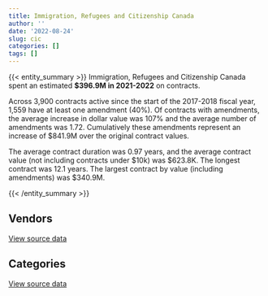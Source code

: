 ```yaml
---
title: Immigration, Refugees and Citizenship Canada
author: ''
date: '2022-08-24'
slug: cic
categories: []
tags: []
---
```


<script src="/rmarkdown-libs/htmlwidgets/htmlwidgets.js"></script>
<link href="/rmarkdown-libs/datatables-css/datatables-crosstalk.css" rel="stylesheet" />
<script src="/rmarkdown-libs/datatables-binding/datatables.js"></script>
<script src="/rmarkdown-libs/jquery/jquery-3.6.0.min.js"></script>
<link href="/rmarkdown-libs/dt-core-bootstrap/css/dataTables.bootstrap.min.css" rel="stylesheet" />
<link href="/rmarkdown-libs/dt-core-bootstrap/css/dataTables.bootstrap.extra.css" rel="stylesheet" />
<script src="/rmarkdown-libs/dt-core-bootstrap/js/jquery.dataTables.min.js"></script>
<script src="/rmarkdown-libs/dt-core-bootstrap/js/dataTables.bootstrap.min.js"></script>
<link href="/rmarkdown-libs/crosstalk/css/crosstalk.min.css" rel="stylesheet" />
<script src="/rmarkdown-libs/crosstalk/js/crosstalk.min.js"></script>
<script src="/rmarkdown-libs/htmlwidgets/htmlwidgets.js"></script>
<link href="/rmarkdown-libs/datatables-css/datatables-crosstalk.css" rel="stylesheet" />
<script src="/rmarkdown-libs/datatables-binding/datatables.js"></script>
<script src="/rmarkdown-libs/jquery/jquery-3.6.0.min.js"></script>
<link href="/rmarkdown-libs/dt-core-bootstrap/css/dataTables.bootstrap.min.css" rel="stylesheet" />
<link href="/rmarkdown-libs/dt-core-bootstrap/css/dataTables.bootstrap.extra.css" rel="stylesheet" />
<script src="/rmarkdown-libs/dt-core-bootstrap/js/jquery.dataTables.min.js"></script>
<script src="/rmarkdown-libs/dt-core-bootstrap/js/dataTables.bootstrap.min.js"></script>
<link href="/rmarkdown-libs/crosstalk/css/crosstalk.min.css" rel="stylesheet" />
<script src="/rmarkdown-libs/crosstalk/js/crosstalk.min.js"></script>

{{< entity_summary >}}
Immigration, Refugees and Citizenship Canada spent an estimated **\$396.9M in 2021-2022** on contracts.

Across 3,900 contracts active since the start of the 2017-2018 fiscal year, 1,559 have at least one amendment (40%). Of contracts with amendments, the average increase in dollar value was 107% and the average number of amendments was 1.72. Cumulatively these amendments represent an increase of \$841.9M over the original contract values.

The average contract duration was 0.97 years, and the average contract value (not including contracts under \$10k) was \$623.8K. The longest contract was 12.1 years. The largest contract by value (including amendments) was \$340.9M.

{{< /entity_summary >}}

## Vendors

<div id="htmlwidget-1" style="width:100%;height:auto;" class="datatables html-widget"></div>
<script type="application/json" data-for="htmlwidget-1">{"x":{"style":"bootstrap","filter":"none","vertical":false,"data":[["<a href=\"/vendors/1025178_randstad_interim/\">1025178 RANDSTAD INTERIM<\/a>","<a href=\"/vendors/73719_newfoundland_labrador/\">73719 NEWFOUNDLAND LABRADOR<\/a>","<a href=\"/vendors/9053_9776_quebec/\">9053 9776 QUEBEC<\/a>","<a href=\"/vendors/a_hundred_answers/\">A HUNDRED ANSWERS<\/a>","<a href=\"/vendors/acart_communications/\">ACART COMMUNICATIONS<\/a>","<a href=\"/vendors/accenture/\">ACCENTURE<\/a>","<a href=\"/vendors/action_personnel_of_ottawa_hull/\">ACTION PERSONNEL OF OTTAWA HULL<\/a>","<a href=\"/vendors/adga_group/\">ADGA GROUP<\/a>","<a href=\"/vendors/adobe/\">ADOBE<\/a>","<a href=\"/vendors/adrm_technology_consulting/\">ADRM TECHNOLOGY CONSULTING<\/a>","<a href=\"/vendors/advanced_business_interiors/\">ADVANCED BUSINESS INTERIORS<\/a>","<a href=\"/vendors/advanced_chippewa_technologies/\">ADVANCED CHIPPEWA TECHNOLOGIES<\/a>","<a href=\"/vendors/altis_human_resources/\">ALTIS HUMAN RESOURCES<\/a>","<a href=\"/vendors/aon_reed_stenhouse/\">AON REED STENHOUSE<\/a>","<a href=\"/vendors/applied_electonics/\">APPLIED ELECTONICS<\/a>","<a href=\"/vendors/artemp_personnel_services/\">ARTEMP PERSONNEL SERVICES<\/a>","<a href=\"/vendors/atco/\">ATCO<\/a>","<a href=\"/vendors/avi_spl_canada/\">AVI SPL CANADA<\/a>","<a href=\"/vendors/bdo_canada/\">BDO CANADA<\/a>","<a href=\"/vendors/ca/\">CA<\/a>","<a href=\"/vendors/cache_computer_consulting/\">CACHE COMPUTER CONSULTING<\/a>","<a href=\"/vendors/calian/\">CALIAN<\/a>","<a href=\"/vendors/canadian_bank_note_company/\">CANADIAN BANK NOTE COMPANY<\/a>","<a href=\"/vendors/canadian_bureau_for_international_education/\">CANADIAN BUREAU FOR INTERNATIONAL EDUCATION<\/a>","<a href=\"/vendors/canadian_corps_of_commissionaires/\">CANADIAN CORPS OF COMMISSIONAIRES<\/a>","<a href=\"/vendors/canadian_red_cross/\">CANADIAN RED CROSS<\/a>","<a href=\"/vendors/carahsoft_technology/\">CARAHSOFT TECHNOLOGY<\/a>","<a href=\"/vendors/carleton_university/\">CARLETON UNIVERSITY<\/a>","<a href=\"/vendors/cbci_telecom/\">CBCI TELECOM<\/a>","<a href=\"/vendors/cdw_canada/\">CDW CANADA<\/a>","<a href=\"/vendors/cedrom_sni/\">CEDROM SNI<\/a>","<a href=\"/vendors/cgi/\">CGI<\/a>","<a href=\"/vendors/charron_human_resources/\">CHARRON HUMAN RESOURCES<\/a>","<a href=\"/vendors/cision_canada/\">CISION CANADA<\/a>","<a href=\"/vendors/cistel_technology/\">CISTEL TECHNOLOGY<\/a>","<a href=\"/vendors/cnw_group/\">CNW GROUP<\/a>","<a href=\"/vendors/cofomo/\">COFOMO<\/a>","<a href=\"/vendors/colliers_project_leaders/\">COLLIERS PROJECT LEADERS<\/a>","<a href=\"/vendors/commvault_systems/\">COMMVAULT SYSTEMS<\/a>","<a href=\"/vendors/contract_community/\">CONTRACT COMMUNITY<\/a>","<a href=\"/vendors/convergint_technologies/\">CONVERGINT TECHNOLOGIES<\/a>","<a href=\"/vendors/coradix_technology_consulting/\">CORADIX TECHNOLOGY CONSULTING<\/a>","<a href=\"/vendors/cossette_communications/\">COSSETTE COMMUNICATIONS<\/a>","<a href=\"/vendors/csdc_systems/\">CSDC SYSTEMS<\/a>","<a href=\"/vendors/d_doyle_installations/\">D DOYLE INSTALLATIONS<\/a>","<a href=\"/vendors/dalian_enterprises/\">DALIAN ENTERPRISES<\/a>","<a href=\"/vendors/data_communications_management/\">DATA COMMUNICATIONS MANAGEMENT<\/a>","<a href=\"/vendors/deloitte_and_touche/\">DELOITTE AND TOUCHE<\/a>","<a href=\"/vendors/donna_cona/\">DONNA CONA<\/a>","<a href=\"/vendors/dynabook_canada/\">DYNABOOK CANADA<\/a>","<a href=\"/vendors/dynamic_personnel_consultants/\">DYNAMIC PERSONNEL CONSULTANTS<\/a>","<a href=\"/vendors/eberhard_von_huene_associates/\">EBERHARD VON HUENE ASSOCIATES<\/a>","<a href=\"/vendors/ebsco_canada/\">EBSCO CANADA<\/a>","<a href=\"/vendors/eclipsys_solutions/\">ECLIPSYS SOLUTIONS<\/a>","<a href=\"/vendors/ecole_de_langues_abce/\">ECOLE DE LANGUES ABCE<\/a>","<a href=\"/vendors/ekos_research_associates/\">EKOS RESEARCH ASSOCIATES<\/a>","<a href=\"/vendors/environics_research_group/\">ENVIRONICS RESEARCH GROUP<\/a>","<a href=\"/vendors/ernst_young/\">ERNST YOUNG<\/a>","<a href=\"/vendors/esri/\">ESRI<\/a>","<a href=\"/vendors/excel_human_resources/\">EXCEL HUMAN RESOURCES<\/a>","<a href=\"/vendors/fast_forward_french/\">FAST FORWARD FRENCH<\/a>","<a href=\"/vendors/fmc_professionals/\">FMC PROFESSIONALS<\/a>","<a href=\"/vendors/forrester_research/\">FORRESTER RESEARCH<\/a>","<a href=\"/vendors/fujitsu/\">FUJITSU<\/a>","<a href=\"/vendors/garda_security_group/\">GARDA SECURITY GROUP<\/a>","<a href=\"/vendors/gartner/\">GARTNER<\/a>","<a href=\"/vendors/gilmore_reproductions/\">GILMORE REPRODUCTIONS<\/a>","<a href=\"/vendors/global_knowledge/\">GLOBAL KNOWLEDGE<\/a>","<a href=\"/vendors/global_upholstery/\">GLOBAL UPHOLSTERY<\/a>","<a href=\"/vendors/goss_gilroy/\">GOSS GILROY<\/a>","<a href=\"/vendors/grand_toy/\">GRAND TOY<\/a>","<a href=\"/vendors/graybridge_international_consulting/\">GRAYBRIDGE INTERNATIONAL CONSULTING<\/a>","<a href=\"/vendors/haworth/\">HAWORTH<\/a>","<a href=\"/vendors/hypertec/\">HYPERTEC<\/a>","<a href=\"/vendors/ibiska_telecom/\">IBISKA TELECOM<\/a>","<a href=\"/vendors/ibm_canada/\">IBM CANADA<\/a>","<a href=\"/vendors/info_tech_research_group/\">INFO TECH RESEARCH GROUP<\/a>","<a href=\"/vendors/insa/\">INSA<\/a>","<a href=\"/vendors/ipsos/\">IPSOS<\/a>","<a href=\"/vendors/iron_mountain/\">IRON MOUNTAIN<\/a>","<a href=\"/vendors/itex/\">ITEX<\/a>","<a href=\"/vendors/l3harris/\">L3HARRIS<\/a>","<a href=\"/vendors/like_10/\">LIKE 10<\/a>","<a href=\"/vendors/lowe_martin_company/\">LOWE MARTIN COMPANY<\/a>","<a href=\"/vendors/lro_staffing/\">LRO STAFFING<\/a>","<a href=\"/vendors/lumina_it/\">LUMINA IT<\/a>","<a href=\"/vendors/makwa_resourcing/\">MAKWA RESOURCING<\/a>","<a href=\"/vendors/maplesoft_consulting/\">MAPLESOFT CONSULTING<\/a>","<a href=\"/vendors/mckinsey_and_company/\">MCKINSEY AND COMPANY<\/a>","<a href=\"/vendors/mdos_consulting/\">MDOS CONSULTING<\/a>","<a href=\"/vendors/medavie/\">MEDAVIE<\/a>","<a href=\"/vendors/media_q/\">MEDIA Q<\/a>","<a href=\"/vendors/megalexis_communications/\">MEGALEXIS COMMUNICATIONS<\/a>","<a href=\"/vendors/microsoft_canada/\">MICROSOFT CANADA<\/a>","<a href=\"/vendors/mindwire_systems/\">MINDWIRE SYSTEMS<\/a>","<a href=\"/vendors/mishkumi_technologies/\">MISHKUMI TECHNOLOGIES<\/a>","<a href=\"/vendors/mitsubishi_motor_sales/\">MITSUBISHI MOTOR SALES<\/a>","<a href=\"/vendors/modis_canada/\">MODIS CANADA<\/a>","<a href=\"/vendors/moore_canada/\">MOORE CANADA<\/a>","<a href=\"/vendors/mwco/\">MWCO<\/a>","<a href=\"/vendors/national_arts_centre/\">NATIONAL ARTS CENTRE<\/a>","<a href=\"/vendors/nations_translation_group/\">NATIONS TRANSLATION GROUP<\/a>","<a href=\"/vendors/nattiq/\">NATTIQ<\/a>","<a href=\"/vendors/nav_canada/\">NAV CANADA<\/a>","<a href=\"/vendors/neptune_security_services/\">NEPTUNE SECURITY SERVICES<\/a>","<a href=\"/vendors/nimble_information_strategies/\">NIMBLE INFORMATION STRATEGIES<\/a>","<a href=\"/vendors/nisha_techonologies/\">NISHA TECHONOLOGIES<\/a>","<a href=\"/vendors/nitam_solutions/\">NITAM SOLUTIONS<\/a>","<a href=\"/vendors/nova_networks/\">NOVA NETWORKS<\/a>","<a href=\"/vendors/nua_office/\">NUA OFFICE<\/a>","<a href=\"/vendors/ogilvy_montreal/\">OGILVY MONTREAL<\/a>","<a href=\"/vendors/opentext/\">OPENTEXT<\/a>","<a href=\"/vendors/oracle_canada/\">ORACLE CANADA<\/a>","<a href=\"/vendors/oxford_economics_usa/\">OXFORD ECONOMICS USA<\/a>","<a href=\"/vendors/paladin_group/\">PALADIN GROUP<\/a>","<a href=\"/vendors/panasonic/\">PANASONIC<\/a>","<a href=\"/vendors/pattison_sign_group/\">PATTISON SIGN GROUP<\/a>","<a href=\"/vendors/pitney_bowes/\">PITNEY BOWES<\/a>","<a href=\"/vendors/pleiad_canada/\">PLEIAD CANADA<\/a>","<a href=\"/vendors/portage_personnel/\">PORTAGE PERSONNEL<\/a>","<a href=\"/vendors/pra/\">PRA<\/a>","<a href=\"/vendors/pricewaterhouse_coopers/\">PRICEWATERHOUSE COOPERS<\/a>","<a href=\"/vendors/printers_plus/\">PRINTERS PLUS<\/a>","<a href=\"/vendors/procom_consultants/\">PROCOM CONSULTANTS<\/a>","<a href=\"/vendors/prosci_canada/\">PROSCI CANADA<\/a>","<a href=\"/vendors/purespirit_solutions/\">PURESPIRIT SOLUTIONS<\/a>","<a href=\"/vendors/qmr/\">QMR<\/a>","<a href=\"/vendors/quintet_consulting/\">QUINTET CONSULTING<\/a>","<a href=\"/vendors/randstad/\">RANDSTAD<\/a>","<a href=\"/vendors/rapiscan_systems/\">RAPISCAN SYSTEMS<\/a>","<a href=\"/vendors/rhea/\">RHEA<\/a>","<a href=\"/vendors/sap/\">SAP<\/a>","<a href=\"/vendors/sas_institute/\">SAS INSTITUTE<\/a>","<a href=\"/vendors/scalar_decisions/\">SCALAR DECISIONS<\/a>","<a href=\"/vendors/shi_canada/\">SHI CANADA<\/a>","<a href=\"/vendors/si_systems/\">SI SYSTEMS<\/a>","<a href=\"/vendors/softchoice/\">SOFTCHOICE<\/a>","<a href=\"/vendors/softsim_technologies/\">SOFTSIM TECHNOLOGIES<\/a>","<a href=\"/vendors/solotech/\">SOLOTECH<\/a>","<a href=\"/vendors/st_john_ambulance/\">ST JOHN AMBULANCE<\/a>","<a href=\"/vendors/st_joseph_print_group/\">ST JOSEPH PRINT GROUP<\/a>","<a href=\"/vendors/stantec/\">STANTEC<\/a>","<a href=\"/vendors/super_channel_international/\">SUPER CHANNEL INTERNATIONAL<\/a>","<a href=\"/vendors/supremex/\">SUPREMEX<\/a>","<a href=\"/vendors/systematix_solutions/\">SYSTEMATIX SOLUTIONS<\/a>","<a href=\"/vendors/systemscope/\">SYSTEMSCOPE<\/a>","<a href=\"/vendors/teknion/\">TEKNION<\/a>","<a href=\"/vendors/telus_canada/\">TELUS CANADA<\/a>","<a href=\"/vendors/the_aim_group/\">THE AIM GROUP<\/a>","<a href=\"/vendors/the_halifax_group/\">THE HALIFAX GROUP<\/a>","<a href=\"/vendors/the_right_door_consulting/\">THE RIGHT DOOR CONSULTING<\/a>","<a href=\"/vendors/thomas_schmidt/\">THOMAS SCHMIDT<\/a>","<a href=\"/vendors/tiree/\">TIREE<\/a>","<a href=\"/vendors/toshiba_canada/\">TOSHIBA CANADA<\/a>","<a href=\"/vendors/totem_offisource/\">TOTEM OFFISOURCE<\/a>","<a href=\"/vendors/toyota/\">TOYOTA<\/a>","<a href=\"/vendors/tpg_technology_consultants/\">TPG TECHNOLOGY CONSULTANTS<\/a>","<a href=\"/vendors/trm_technologies/\">TRM TECHNOLOGIES<\/a>","<a href=\"/vendors/tt_visa_services/\">TT VISA SERVICES<\/a>","<a href=\"/vendors/university_of_alberta/\">UNIVERSITY OF ALBERTA<\/a>","<a href=\"/vendors/university_of_ottawa/\">UNIVERSITY OF OTTAWA<\/a>","<a href=\"/vendors/university_of_toronto/\">UNIVERSITY OF TORONTO<\/a>","<a href=\"/vendors/veritaaq_technology_house/\">VERITAAQ TECHNOLOGY HOUSE<\/a>","<a href=\"/vendors/vfs_global/\">VFS GLOBAL<\/a>","<a href=\"/vendors/visa_services/\">VISA SERVICES<\/a>","<a href=\"/vendors/vmware/\">VMWARE<\/a>","<a href=\"/vendors/wolters_kluwer/\">WOLTERS KLUWER<\/a>","<a href=\"/vendors/worldreach_software/\">WORLDREACH SOFTWARE<\/a>","<a href=\"/vendors/xerox/\">XEROX<\/a>","<a href=\"/vendors/xpera_risk_mitigation_investigation/\">XPERA RISK MITIGATION INVESTIGATION<\/a>","<a href=\"/vendors/zernam_enterprise/\">ZERNAM ENTERPRISE<\/a>","<a href=\"/vendors/zycom/\">ZYCOM<\/a>"],[1647325.89,1246539.59,null,14199.26,null,null,null,59158.92,null,1238981.99,720284.18,1546416.78,35200.11,3648.48,217390.01,null,5926.04,8182.04,176619,null,111452.99,1469608.02,40109155.91,26669.7,5140784.88,4995000,1074.8,null,347118.09,null,26278.91,3744431.72,null,27255.44,155219.4,24965.79,784911.11,39103.57,187596.18,9465.58,null,3093702.48,2550378,122827.12,null,2242410.95,240512.28,121541.12,null,null,82783.8,50522.35,49992.08,24460.51,134424.45,15760.94,10565.13,null,85317.4,2681026.36,0,null,165786.84,5867593.41,null,4096161.19,507223.67,null,67152.52,24690.31,null,377079.61,null,128169.86,568807.08,992534.88,null,null,null,473696.12,86439.79,null,null,146095.83,null,264005.02,1072646.42,4307367.92,1869134.55,null,5449607.46,56500,null,1851444.82,11498765.11,544471.72,null,7028487.73,null,119342.89,41033.39,null,null,14999999,null,25933.74,549985.54,124677.71,null,null,null,72169.24,9764199.71,null,261690.83,25316.34,null,94852.51,null,37227.88,null,672773.62,71017.11,489653.18,null,195015.92,null,null,7731583.79,22616.43,null,1360581.29,700563.69,50795.54,null,972784.02,58048.74,null,21930.47,null,221.5,82811.97,25419.03,23249.75,137340.69,null,500342.9,25511.86,190550.87,null,null,null,210649.19,386347.14,null,62445.52,337005.11,427157.37,1865664.31,null,null,null,11862841.45,58153906.19,2852146.98,null,17098.05,300518.83,190723.38,null,52277.09,1110.14],[810248.4,null,49974.98,null,null,null,null,363616.03,null,3293640.16,211452.67,1187384.32,17660.16,10351.52,139022.32,null,36351.2,53928.55,107293.5,null,146599.95,480582.93,107954473.66,16453,6438803.2,null,403393.23,null,897626.83,42950.1,23599.22,2920854.18,null,27330.11,234534.81,25034.19,1004466.67,null,1191.41,null,24649.72,2980113.78,2336412.46,233984.34,34175.61,2000187.5,260601.62,10999.47,298728.1,null,90296.01,105300.11,21994.44,34950.71,94380.82,null,175730.35,57143.28,68442.83,1021510.15,null,106267.18,null,5694824.1,null,3181746.22,679113.3,null,44179.91,54251.49,36813.3,256317.28,6979.08,777074.16,423838.91,444519.56,null,null,63342.31,463028.4,16404.55,null,2608.45,145916.5,260072.79,357069.92,1029792.91,3518627.59,8584335.78,null,5464537.89,56500,null,2536654.14,13303288.84,4465990.09,null,8835911.29,null,19496.61,null,null,null,null,null,62088.22,492082.6,293415.14,null,null,57470.92,17018.5,11221558.91,null,236959.62,16428.69,null,60324.17,3157.92,184127.1,12014.92,995404.76,null,716189.56,44460.84,2603904.02,null,120310.06,9306908.89,7559.47,34323.75,198788.7,78709.28,6261.58,null,1076100.11,43064.18,null,null,null,null,null,4317.75,17328.55,null,null,133182.84,null,30215.03,44056.22,4810.89,null,81704.6,null,null,70630.84,36149.43,228296.46,1870775.72,14000,null,null,12834905.67,49746645.3,2859961.08,null,null,null,182487.15,null,10715.07,24284.35],[654805.35,null,6447254.21,null,284986,7057795.55,460795.66,397224.81,39522.79,5085518.86,172918.97,1106617.36,null,null,18046.19,9193.59,29485.57,null,74530.11,null,166237.39,null,115427635.27,20000,11357806.76,10731.86,27773.95,54240,123354.29,247123.26,null,2459350.59,8833.45,null,null,26130,1093252.22,null,25987.53,null,64265.34,3789684.18,2497855.59,99965.14,null,1925199.06,259889.59,6854340.91,297911.9,2503294.34,23343.57,null,30439.88,65222.4,16031.8,null,116858.36,81220.82,46390.83,877009.15,null,null,35645.4,5679264.47,null,3499296.77,677257.8,13790.52,28574.35,39790.12,359616.46,251128.06,30161.03,656071.33,563944.42,2278970.76,null,9844.33,246853.45,1338394.81,14677.53,null,27608.06,11493.09,106758.27,279428.5,1056219.98,2620856.59,9858451.63,7052.58,7067559.96,56500,null,2868103.21,13792125.57,null,null,8488813.4,10212.49,null,null,null,11201.24,null,null,61918.58,287083.99,305061.23,null,83182.63,912.24,null,6808133.01,null,61856.96,null,45207.13,50933.41,20320.26,183624.02,67468.42,550364.16,22148,631015.25,139762.46,877145.16,105047.86,102613.44,6654668.65,null,null,1227675.95,556244.56,6244.47,1771.21,4005525.23,173830.72,null,null,4170556.78,null,null,null,30109.61,null,98253.5,364142.39,55922.64,132873.32,263615.1,17122.41,112322,null,null,24975.24,null,454310.29,270193.92,1865664.31,null,null,17566.19,13877842.52,37480992.3,2852146.98,10075.82,null,null,86583.16,null,null,null],[1494797.6,null,20608212.85,null,null,13305034.72,2478925.84,503654.31,8040.91,7636592.87,210502.59,1450115.72,22445.26,null,22495.43,86682.39,29485.57,null,138865.68,767.68,165022.97,91455.28,118509841.94,null,15756500.53,92220.56,1320777.62,null,null,635143.44,null,2336757.07,58471.55,null,null,26130,null,null,null,null,null,3838575.59,1108701.76,null,null,1549241.19,223050.88,13427872.21,6632.61,3984683.73,15619.27,null,62573.02,71214.38,105507.89,null,221100.93,null,152271.06,1099366.71,12672,null,11494.35,544587,678924.56,4345940.27,677257.8,12317,null,21474.77,26534.72,195655.26,null,14690,548666.08,2800455.47,61937.16,40035.15,106643.36,3691200.72,14677.53,25076.33,23645.75,6442.06,72456.29,692010.41,1061934.01,4185021.75,7427600.54,91935.42,6556563.27,56500,4705.75,3043708.18,13579535.85,null,41449.8,10488776.96,null,null,null,25567.29,19522.56,null,2000000,61918.58,null,48745.26,19172.47,313359.23,null,null,7265480.52,5851.23,null,null,null,45569.4,35999.38,175322.83,67468.42,1359010.68,30577.8,112395.88,390437.6,null,327740.27,83530.53,9280927.38,null,39996.35,261014.55,null,6244.47,10674.68,11491497.5,null,78848.58,null,4517071.88,null,null,null,54836.64,null,99993.7,296584.44,119587.71,968499.68,235210.89,25425,189840,null,null,null,null,543144.38,375365.14,1865664.31,null,11865,1587.31,18328798.15,37480992.3,2852146.98,18640.27,810.05,null,null,8832069.7,null,null]],"container":"<table class=\"table table-striped table-hover row-border order-column display\">\n  <thead>\n    <tr>\n      <th>Vendor<\/th>\n      <th>2018-2019<\/th>\n      <th>2019-2020<\/th>\n      <th>2020-2021<\/th>\n      <th>2021-2022<\/th>\n    <\/tr>\n  <\/thead>\n<\/table>","options":{"order":[[4,"desc"]],"pageLength":10,"autoWidth":true,"columnDefs":[{"targets":1,"render":"function(data, type, row, meta) {\n    return type !== 'display' ? data : DTWidget.formatCurrency(data, \"$\", 2, 3, \",\", \".\", true, null);\n  }"},{"targets":2,"render":"function(data, type, row, meta) {\n    return type !== 'display' ? data : DTWidget.formatCurrency(data, \"$\", 2, 3, \",\", \".\", true, null);\n  }"},{"targets":3,"render":"function(data, type, row, meta) {\n    return type !== 'display' ? data : DTWidget.formatCurrency(data, \"$\", 2, 3, \",\", \".\", true, null);\n  }"},{"targets":4,"render":"function(data, type, row, meta) {\n    return type !== 'display' ? data : DTWidget.formatCurrency(data, \"$\", 2, 3, \",\", \".\", true, null);\n  }"},{"width":"16%","targets":[1,2,3,4]},{"className":"dt-right","targets":[1,2,3,4]}],"orderClasses":false}},"evals":["options.columnDefs.0.render","options.columnDefs.1.render","options.columnDefs.2.render","options.columnDefs.3.render"],"jsHooks":[]}</script>
<p class="text-right">
<a href="https://github.com/GoC-Spending/contracts-data/tree/main/data/out/departments/cic/summary_by_fiscal_year_by_vendor.csv" class="source-data-link btn btn-link">View source data</a>
</p>

## Categories

<div id="htmlwidget-2" style="width:100%;height:auto;" class="datatables html-widget"></div>
<script type="application/json" data-for="htmlwidget-2">{"x":{"style":"bootstrap","filter":"none","vertical":false,"data":[["<a href=\"/categories/1_facilities_and_construction/\">Facilities and construction<\/a>","<a href=\"/categories/10_office_management/\">Office management<\/a>","<a href=\"/categories/2_professional_services/\">Professional services<\/a>","<a href=\"/categories/3_information_technology/\">Information technology<\/a>","<a href=\"/categories/4_medical/\">Medical<\/a>","<a href=\"/categories/5_transportation_and_logistics/\">Transportation and logistics<\/a>","<a href=\"/categories/6_industrial_products_and_services/\">Industrial products and services<\/a>","<a href=\"/categories/7_travel/\">Travel<\/a>","<a href=\"/categories/8_security_and_protection/\">Security and protection<\/a>","<a href=\"/categories/9_human_capital/\">Human capital<\/a>"],[68990.89,44357446.17,108449727.46,88356432.52,5449607.46,269789.76,481399.94,3648.48,5326228.13,1494530.78],[67681.44,111681578.55,81159059.44,97097386.45,5464537.89,271757.06,671401.29,19932.77,6438803.2,1773910.01],[41350.57,119204190.18,84128996.68,105271457.92,7067559.96,193405.5,1451120.15,337339.17,11402371.5,2046013.56],[62706.44,122727137.03,111422969.06,133122336.16,7019815.84,197662.35,337000.54,469012.53,18765752.93,2734048.85]],"container":"<table class=\"table table-striped table-hover row-border order-column display\">\n  <thead>\n    <tr>\n      <th>Category<\/th>\n      <th>2018-2019<\/th>\n      <th>2019-2020<\/th>\n      <th>2020-2021<\/th>\n      <th>2021-2022<\/th>\n    <\/tr>\n  <\/thead>\n<\/table>","options":{"order":[[4,"desc"]],"dom":"t","pageLength":30,"autoWidth":true,"columnDefs":[{"targets":1,"render":"function(data, type, row, meta) {\n    return type !== 'display' ? data : DTWidget.formatCurrency(data, \"$\", 2, 3, \",\", \".\", true, null);\n  }"},{"targets":2,"render":"function(data, type, row, meta) {\n    return type !== 'display' ? data : DTWidget.formatCurrency(data, \"$\", 2, 3, \",\", \".\", true, null);\n  }"},{"targets":3,"render":"function(data, type, row, meta) {\n    return type !== 'display' ? data : DTWidget.formatCurrency(data, \"$\", 2, 3, \",\", \".\", true, null);\n  }"},{"targets":4,"render":"function(data, type, row, meta) {\n    return type !== 'display' ? data : DTWidget.formatCurrency(data, \"$\", 2, 3, \",\", \".\", true, null);\n  }"},{"width":"16%","targets":[1,2,3,4]},{"className":"dt-right","targets":[1,2,3,4]}],"orderClasses":false,"lengthMenu":[10,25,30,50,100]}},"evals":["options.columnDefs.0.render","options.columnDefs.1.render","options.columnDefs.2.render","options.columnDefs.3.render"],"jsHooks":[]}</script>
<p class="text-right">
<a href="https://github.com/GoC-Spending/contracts-data/tree/main/data/out/departments/cic/summary_by_fiscal_year_by_category.csv" class="source-data-link btn btn-link">View source data</a>
</p>
